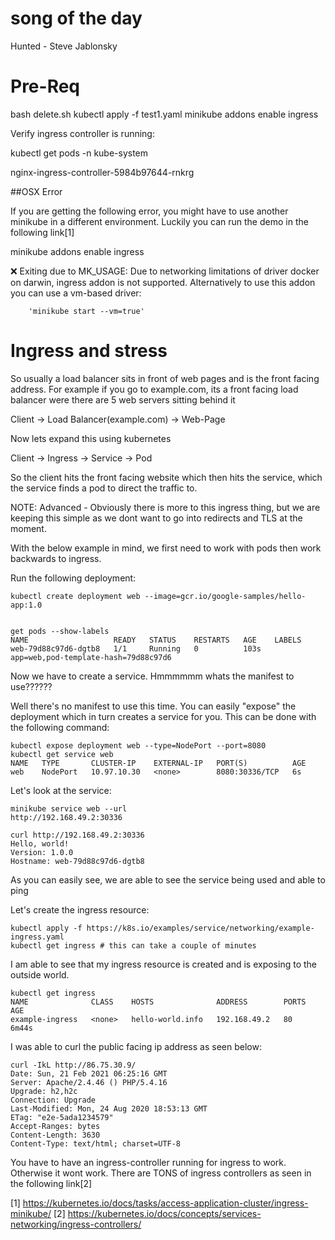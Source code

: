 # song of the day 
Hunted - Steve Jablonsky


# Pre-Req

bash delete.sh
kubectl apply -f test1.yaml
minikube addons enable ingress

Verify ingress controller is running:

kubectl get pods -n kube-system

nginx-ingress-controller-5984b97644-rnkrg


##OSX Error

If you are getting the following error, you might have to use another minikube in a different environment. Luckily you can run the demo in the following link[1] 

minikube addons enable ingress

❌  Exiting due to MK_USAGE: Due to networking limitations of driver docker on darwin, ingress addon is not supported.
Alternatively to use this addon you can use a vm-based driver:

        'minikube start --vm=true'

# Ingress and stress

So usually a load balancer sits in front of web pages and is the front facing address. For example if you go to example.com, its a front facing load balancer were there are 5 web servers sitting behind it

Client -> Load Balancer(example.com) -> Web-Page 

Now lets expand this using kubernetes

Client -> Ingress -> Service -> Pod

So the client hits the front facing website which then hits the service, which the service finds a pod to direct the traffic to. 

NOTE: Advanced - Obviously there is more to this ingress thing, but we are keeping this simple as we dont want to go into redirects and TLS at the moment. 

With the below example in mind, we first need to work with pods then work backwards to ingress. 

Run the following deployment:

    kubectl create deployment web --image=gcr.io/google-samples/hello-app:1.0


    get pods --show-labels
    NAME                   READY   STATUS    RESTARTS   AGE    LABELS
    web-79d88c97d6-dgtb8   1/1     Running   0          103s   app=web,pod-template-hash=79d88c97d6

Now we have to create a service. Hmmmmmm whats the manifest to use??????

Well there's no manifest to use this time. You can easily "expose" the deployment which in turn creates a service for you. This can be done with the following command:

    kubectl expose deployment web --type=NodePort --port=8080
    kubectl get service web
    NAME   TYPE       CLUSTER-IP    EXTERNAL-IP   PORT(S)          AGE
    web    NodePort   10.97.10.30   <none>        8080:30336/TCP   6s

Let's look at the service:

    minikube service web --url
    http://192.168.49.2:30336

    curl http://192.168.49.2:30336
    Hello, world!
    Version: 1.0.0
    Hostname: web-79d88c97d6-dgtb8

As you can easily see, we are able to see the service being used and able to ping 

Let's create the ingress resource:

    kubectl apply -f https://k8s.io/examples/service/networking/example-ingress.yaml
    kubectl get ingress # this can take a couple of minutes 

I am able to see that my ingress resource is created and is exposing to the outside world. 

    kubectl get ingress
    NAME              CLASS    HOSTS              ADDRESS        PORTS   AGE
    example-ingress   <none>   hello-world.info   192.168.49.2   80      6m44s

I was able to curl the public facing ip address as seen below:

    curl -IkL http://86.75.30.9/ 
    Date: Sun, 21 Feb 2021 06:25:16 GMT
    Server: Apache/2.4.46 () PHP/5.4.16
    Upgrade: h2,h2c
    Connection: Upgrade
    Last-Modified: Mon, 24 Aug 2020 18:53:13 GMT
    ETag: "e2e-5ada1234579"
    Accept-Ranges: bytes
    Content-Length: 3630
    Content-Type: text/html; charset=UTF-8


You have to have an ingress-controller running for ingress to work. Otherwise it wont work. There are TONS of ingress controllers as seen in the following link[2] 


[1] https://kubernetes.io/docs/tasks/access-application-cluster/ingress-minikube/
[2] https://kubernetes.io/docs/concepts/services-networking/ingress-controllers/
